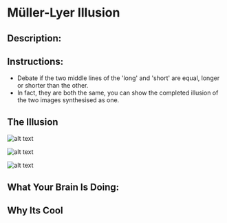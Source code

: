 # Müller-Lyer Illusion
## Description:

## Instructions: 

* Debate if the two middle lines of the 'long' and 'short' are equal, longer or shorter than the other. 
*  In fact, they are both the same, you can show the completed illusion of the two images synthesised as one.



## The Illusion

![alt text](Long.gif "'Long'")


![alt text](Short.gif "'Short'")


![alt text](Both.gif "Both")



## What Your Brain Is Doing: 

## Why Its Cool
